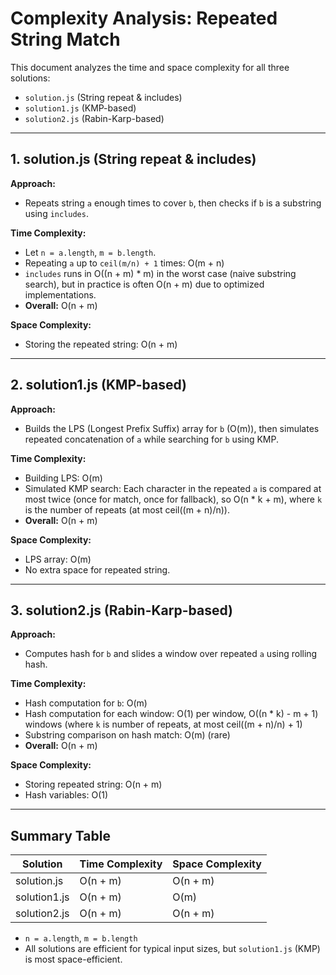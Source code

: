 # Complexity Analysis: Repeated String Match

This document analyzes the time and space complexity for all three solutions:
- `solution.js` (String repeat & includes)
- `solution1.js` (KMP-based)
- `solution2.js` (Rabin-Karp-based)

---

## 1. solution.js (String repeat & includes)

**Approach:**
- Repeats string `a` enough times to cover `b`, then checks if `b` is a substring using `includes`.

**Time Complexity:**
- Let `n = a.length`, `m = b.length`.
- Repeating `a` up to `ceil(m/n) + 1` times: O(m + n)
- `includes` runs in O((n + m) * m) in the worst case (naive substring search), but in practice is often O(n + m) due to optimized implementations.
- **Overall:** O(n + m)

**Space Complexity:**
- Storing the repeated string: O(n + m)

---

## 2. solution1.js (KMP-based)

**Approach:**
- Builds the LPS (Longest Prefix Suffix) array for `b` (O(m)), then simulates repeated concatenation of `a` while searching for `b` using KMP.

**Time Complexity:**
- Building LPS: O(m)
- Simulated KMP search: Each character in the repeated `a` is compared at most twice (once for match, once for fallback), so O(n * k + m), where `k` is the number of repeats (at most ceil((m + n)/n)).
- **Overall:** O(n + m)

**Space Complexity:**
- LPS array: O(m)
- No extra space for repeated string.

---

## 3. solution2.js (Rabin-Karp-based)

**Approach:**
- Computes hash for `b` and slides a window over repeated `a` using rolling hash.

**Time Complexity:**
- Hash computation for `b`: O(m)
- Hash computation for each window: O(1) per window, O((n * k) - m + 1) windows (where `k` is number of repeats, at most ceil((m + n)/n) + 1)
- Substring comparison on hash match: O(m) (rare)
- **Overall:** O(n + m)

**Space Complexity:**
- Storing repeated string: O(n + m)
- Hash variables: O(1)

---

## Summary Table

| Solution      | Time Complexity | Space Complexity |
|-------------- |----------------|-----------------|
| solution.js   | O(n + m)       | O(n + m)        |
| solution1.js  | O(n + m)       | O(m)            |
| solution2.js  | O(n + m)       | O(n + m)        |

- `n = a.length`, `m = b.length`
- All solutions are efficient for typical input sizes, but `solution1.js` (KMP) is most space-efficient.
